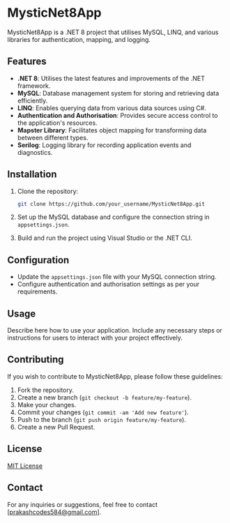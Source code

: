 
# MysticNet8App

MysticNet8App is a .NET 8 project that utilises MySQL, LINQ, and various libraries for authentication, mapping, and logging.

## Features

- **.NET 8**: Utilises the latest features and improvements of the .NET framework.
- **MySQL**: Database management system for storing and retrieving data efficiently.
- **LINQ**: Enables querying data from various data sources using C#.
- **Authentication and Authorisation**: Provides secure access control to the application's resources.
- **Mapster Library**: Facilitates object mapping for transforming data between different types.
- **Serilog**: Logging library for recording application events and diagnostics.

## Installation

1. Clone the repository:

    ```bash
    git clone https://github.com/your_username/MysticNet8App.git
    ```

2. Set up the MySQL database and configure the connection string in `appsettings.json`.

3. Build and run the project using Visual Studio or the .NET CLI.

## Configuration

- Update the `appsettings.json` file with your MySQL connection string.
- Configure authentication and authorisation settings as per your requirements.

## Usage

Describe here how to use your application. Include any necessary steps or instructions for users to interact with your project effectively.

## Contributing

If you wish to contribute to MysticNet8App, please follow these guidelines:

1. Fork the repository.
2. Create a new branch (`git checkout -b feature/my-feature`).
3. Make your changes.
4. Commit your changes (`git commit -am 'Add new feature'`).
5. Push to the branch (`git push origin feature/my-feature`).
6. Create a new Pull Request.

## License

[MIT License](LICENSE)



## Contact

For any inquiries or suggestions, feel free to contact [prakashcodes584@gmail.com].





